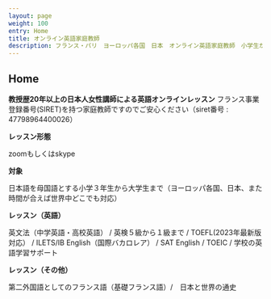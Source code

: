 ```yaml
---
layout: page
weight: 100
entry: Home
title: オンライン英語家庭教師
description: フランス・パリ　ヨーロッパ各国　日本　オンライン英語家庭教師　小学生から大学生までの英語レッスン　英文法　英語エッセイ　英検　TOEFL　IB　SAT　IELTS　TOEIC
---
```


## Home

**教授歴20年以上の日本人女性講師による英語オンラインレッスン**
フランス事業登録番号(SIRET)を持つ家庭教師ですのでご安心ください（siret番号 : 47798964400026）

**レッスン形態**

zoomもしくはskype

**対象**

日本語を母国語とする小学３年生から大学生まで（ヨーロッパ各国、日本、また時間が合えば世界中どこでも対応）

**レッスン（英語）**

英文法（中学英語・高校英語） / 英検５級から１級まで / TOEFL(2023年最新版対応） / ILETS/IB English（国際バカロレア） / SAT  English / TOEIC / 学校の英語学習サポート

**レッスン（その他）**

第二外国語としてのフランス語（基礎フランス語）/　日本と世界の通史


